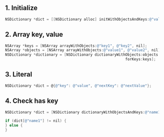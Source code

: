 ## 1. Initialize

```objective-c
NSDictionary *dict = [[NSDictionary alloc] initWithObjectsAndKeys:@"value1", @"key1", @"value2", @"key2", nil];
```

## 2. Array key, value

```objective-c
NSArray *keys = [NSArray arrayWithObjects:@"key1", @"key2", nil];
NSArray *objects = [NSArray arrayWithObjects:@"value1", @"value2", nil];
NSDictionary *dictionary = [NSDictionary dictionaryWithObjects:objects 
                                                       forKeys:keys];
```

## 3. Literal

```objective-c
NSDictionary *dict = @{@"key": @"value", @"nextKey": @"nextValue"};
```

## 4. Check has key

```objective-c
NSDictionary *dict = [NSDictionary dictionaryWithObjectsAndKeys:@"name1", @"Sam",@"name2", @"Sanju",nil];

if (dict[@"name1"] != nil) {
} else {  
}
```
